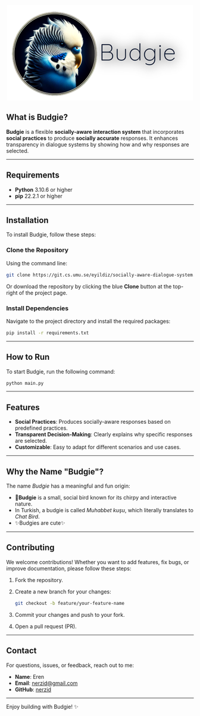 <div align="center" style="margin-bottom: 1em;">
    <img src="./docs/images/budgie_64_with_text_black.png" alt="Outlines Logo" width=500></img>
</div>

## What is Budgie?

**Budgie** is a flexible **socially-aware interaction system** that incorporates **social practices** to produce **socially accurate** responses. It enhances transparency in dialogue systems by showing how and why responses are selected.

---

## Requirements

- **Python** 3.10.6 or higher  
- **pip** 22.2.1 or higher

---

## Installation

To install Budgie, follow these steps:

### Clone the Repository

Using the command line:

```bash
git clone https://git.cs.umu.se/eyildiz/socially-aware-dialogue-system.git
```

Or download the repository by clicking the blue **Clone** button at the top-right of the project page.

### Install Dependencies

Navigate to the project directory and install the required packages:

```bash
pip install -r requirements.txt
```

---

## How to Run

To start Budgie, run the following command:

```bash
python main.py
```

---

## Features

- **Social Practices**: Produces socially-aware responses based on predefined practices.
- **Transparent Decision-Making**: Clearly explains why specific responses are selected.
- **Customizable**: Easy to adapt for different scenarios and use cases.

---

## Why the Name "Budgie"?

The name *Budgie* has a meaningful and fun origin:

- 🦜**Budgie** is a small, social bird known for its chirpy and interactive nature.
- In Turkish, a budgie is called *Muhabbet kuşu*, which literally translates to *Chat Bird*.
- ✨Budgies are cute✨

---

## Contributing

We welcome contributions! Whether you want to add features, fix bugs, or improve documentation, please follow these steps:

1. Fork the repository.
2. Create a new branch for your changes:

   ```bash
   git checkout -b feature/your-feature-name
   ```

3. Commit your changes and push to your fork.
4. Open a pull request (PR).

---

## Contact

For questions, issues, or feedback, reach out to me:

- **Name**: Eren
- **Email**: [nerzid@gmail.com](mailto:nerzid@gmail.com)
- **GitHub**: [nerzid](https://github.com/nerzid)

---

Enjoy building with Budgie! ✨
